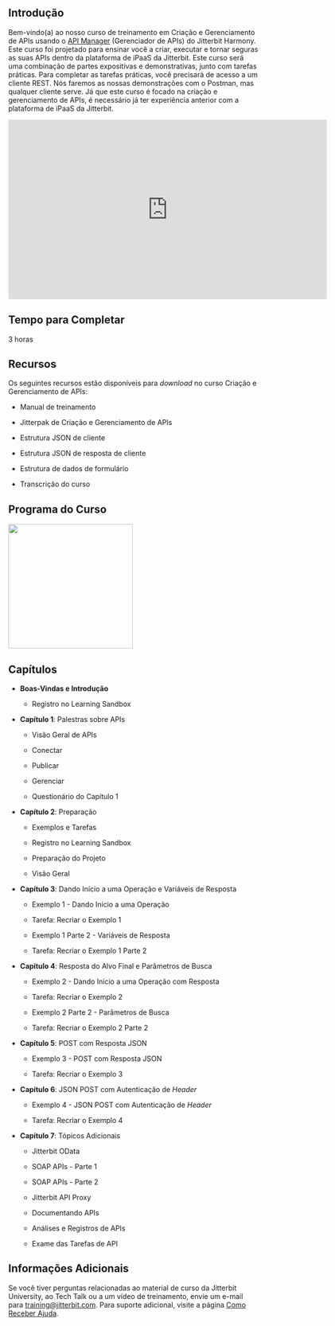 [//]: # (Criação e Gerenciamento de APIs)

## Introdução

Bem-vindo(a) ao nosso curso de treinamento em Criação e Gerenciamento de
APIs usando o [API Manager](https://success.jitterbit.com/display/DOC/API+Manager) (Gerenciador de APIs) do Jitterbit
Harmony. Este curso foi projetado para ensinar você a criar, executar e
tornar seguras as suas APIs dentro da plataforma de iPaaS da Jitterbit.
Este curso será uma combinação de partes expositivas e demonstrativas,
junto com tarefas práticas. Para completar as tarefas práticas, você
precisará de acesso a um cliente REST. Nós faremos as nossas
demonstrações com o Postman, mas qualquer cliente serve. Já que este
curso é focado na criação e gerenciamento de APIs, é necessário já ter
experiência anterior com a plataforma de iPaaS da Jitterbit.

<iframe src="https://player.vimeo.com/video/366513459" width="640" height="361" frameborder="0" webkitallowfullscreen="" mozallowfullscreen="" allowfullscreen=""></iframe>


## Tempo para Completar

3 horas


## Recursos

Os seguintes recursos estão disponíveis para *download* no curso Criação
e Gerenciamento de APIs:

-   Manual de treinamento

-   Jitterpak de Criação e Gerenciamento de APIs

-   Estrutura JSON de cliente

-   Estrutura JSON de resposta de cliente

-   Estrutura de dados de formulário

-   Transcrição do curso


## Programa do Curso

<span class="confluence-embedded-file-wrapper conf-macro output-inline"
hasbody="false" macro-name="view-file"><a
href="https://success.jitterbit.com/download/attachments/97813806/API%20Creation%20and%20Management%20Syllabus.pdf?version=1&amp;modificationDate=1568915501640&amp;api=v2"
class="confluence-embedded-file" data-nice-type="PDF Document"
data-file-src="https://success.jitterbit.com/download/attachments/97813806/API%20Creation%20and%20Management%20Syllabus.pdf?version=1&amp;modificationDate=1568915501640&amp;api=v2"
data-linked-resource-id="101221873"
data-linked-resource-type="attachment"
data-linked-resource-container-id="97813806"
data-linked-resource-default-alias="API Creation and Management Syllabus.pdf"
data-mime-type="application/pdf" data-has-thumbnail="true"
data-linked-resource-version="1"
aria-label="API Creation and Management Syllabus.pdf"><img
src="/rest/documentConversion/latest/conversion/thumbnail/101221873/1"
height="250" /></a><span
class="companion-edit-button-placeholder edit-button-overlay"
linked-resource-container-id="97813806" linked-resource-id="101221873"
template-name="companionEditIcon" source-location="embedded-attachment">
</span></span>


## Capítulos

-   **Boas-Vindas e Introdução**

    -   Registro no Learning Sandbox

-   **Capítulo 1**: Palestras sobre APIs

    -   Visão Geral de APIs

    -   Conectar

    -   Publicar

    -   Gerenciar

    -   Questionário do Capítulo 1

-   **Capítulo 2**: Preparação

    -   Exemplos e Tarefas

    -   Registro no Learning Sandbox

    -   Preparação do Projeto

    -   Visão Geral

-   **Capítulo 3**: Dando Início a uma Operação e Variáveis de Resposta

    -   Exemplo 1 - Dando Início a uma Operação

    -   Tarefa: Recriar o Exemplo 1

    -   Exemplo 1 Parte 2 - Variáveis de Resposta

    -   Tarefa: Recriar o Exemplo 1 Parte 2

-   **Capítulo 4**: Resposta do Alvo Final e Parâmetros de Busca

    -   Exemplo 2 - Dando Início a uma Operação com Resposta

    -   Tarefa: Recriar o Exemplo 2

    -   Exemplo 2 Parte 2 - Parâmetros de Busca

    -   Tarefa: Recriar o Exemplo 2 Parte 2

-   **Capítulo 5**: POST com Resposta JSON

    -   Exemplo 3 - POST com Resposta JSON

    -   Tarefa: Recriar o Exemplo 3

-   **Capítulo 6**: JSON POST com Autenticação de *Header*

    -   Exemplo 4 - JSON POST com Autenticação de *Header*

    -   Tarefa: Recriar o Exemplo 4

-   **Capítulo 7**: Tópicos Adicionais

    -   Jitterbit OData

    -   SOAP APIs - Parte 1

    -   SOAP APIs - Parte 2

    -   Jitterbit API Proxy

    -   Documentando APIs

    -   Análises e Registros de APIs

    -   Exame das Tarefas de API


## Informações Adicionais

Se você tiver perguntas relacionadas ao material de curso da Jitterbit
University, ao Tech Talk ou a um vídeo de treinamento, envie um e-mail
para [training@jitterbit.com](mailto:training@jitterbit.com).
Para suporte adicional, visite a página <a href="https://success.jitterbit.com/display/DOC/Getting+Support"
rel="nofollow">Como Receber Ajuda</a>.
